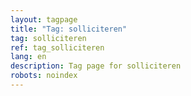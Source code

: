 ```yaml
---
layout: tagpage
title: "Tag: solliciteren"
tag: solliciteren
ref: tag_solliciteren
lang: en
description: Tag page for solliciteren
robots: noindex
---
```

